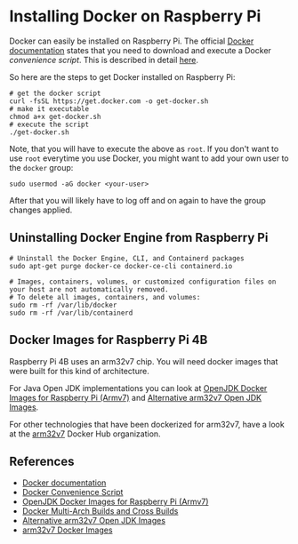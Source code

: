 # Installing Docker on Raspberry Pi

Docker can easily be installed on Raspberry Pi. The official [Docker documentation](https://docs.docker.com/engine/install/debian/#install-using-the-repository) states that you need to download and execute a Docker _convenience script_. This is described in detail [here](https://docs.docker.com/engine/install/debian/#install-using-the-convenience-script).

So here are the steps to get Docker installed on Raspberry Pi:

```shell
# get the docker script
curl -fsSL https://get.docker.com -o get-docker.sh
# make it executable
chmod a+x get-docker.sh
# execute the script
./get-docker.sh
```
Note, that you will have to execute the above as `root`. 
If you don't want to use `root` everytime you use Docker, you might want to add your own user to the `docker` group:

```shell
sudo usermod -aG docker <your-user>
```
After that you will likely have to log off and on again to have the group changes applied.
## Uninstalling Docker Engine from Raspberry Pi

```shell
# Uninstall the Docker Engine, CLI, and Containerd packages
sudo apt-get purge docker-ce docker-ce-cli containerd.io

# Images, containers, volumes, or customized configuration files on your host are not automatically removed. 
# To delete all images, containers, and volumes:
sudo rm -rf /var/lib/docker
sudo rm -rf /var/lib/containerd
```
## Docker Images for Raspberry Pi 4B

Raspberry Pi 4B uses an arm32v7 chip. You will need docker images that were built for this kind of architecture.

For Java Open JDK implementations you can look at [OpenJDK Docker Images for Raspberry Pi (Armv7)](https://hub.docker.com/r/adoptopenjdk/openjdk11/tags?page=1&ordering=last_updated&name=armv7) and [Alternative arm32v7 Open JDK Images](https://hub.docker.com/r/arm32v7/adoptopenjdk).

For other technologies that have been dockerized for arm32v7, have a look at the [arm32v7](https://hub.docker.com/u/arm32v7) Docker Hub organization.
## References
* [Docker documentation](https://docs.docker.com/engine/install/debian/#install-using-the-repository)
* [Docker Convenience Script](https://docs.docker.com/engine/install/debian/#install-using-the-convenience-script)
* [OpenJDK Docker Images for Raspberry Pi (Armv7)](https://hub.docker.com/r/adoptopenjdk/openjdk11/tags?page=1&ordering=last_updated&name=armv7)
* [Docker Multi-Arch Builds and Cross Builds](https://docs.docker.com/docker-for-mac/multi-arch/)
* [Alternative arm32v7 Open JDK Images](https://hub.docker.com/r/arm32v7/adoptopenjdk)
* [arm32v7 Docker Images](https://hub.docker.com/u/arm32v7)